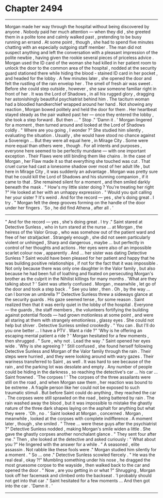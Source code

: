 
# Chapter 2494


---

Morgan made her way through the hospital without being discovered by anyone . Nobody paid her much attention — when they did , she greeted them in a polite tone and calmly walked past , pretending to be busy running an errand . At some point , though , she had to spend five minutes chatting with an especially outgoing staff member .
The man did not suspect anything and left the conversation with a pleasant impression of the polite newbie , having given the rookie several pieces of priceless advice .
Morgan used the ID card of the woman she had killed in her patient room to unlock the door to the common area of the hospital , nodded at the security guard stationed there while hiding the blood - stained ID card in her pocket , and headed for the lobby .
A few minutes later , she opened the door and felt the rustling of the rain envelop her .
The smell of fresh air was sweet .
Before she could step outside , however , she saw someone familiar right in front of her .
It was the Lord of Shadows , in all his rugged glory , dragging her astonishingly beautiful psychiatrist behind him .
The taciturn woman had a bloodied handkerchief wrapped around her hand .
Not showing any reaction , Morgan bowed politely and held the door for them . Her heartbeat stayed steady as the pair walked past her — once they entered the lobby , she took a step forward .
But then …
" Stop ."
'Damn it . '
Morgan lingered for a moment , then turned around and looked at the Lord of Shadows coldly .
" Where are you going , I wonder ?"
She studied him silently , evaluating the situation .
Usually , she would have stood no chance against a Sovereign …
But they were all equal here , in Mirage City .
Some were more equal than others were , though . For all intents and purposes , everyone here seemed to be perfectly mundane — with one important exception .
Their Flaws were still binding them like chains .
In the case of Morgan , her Flaw made it so that everything she touched was cut . That cruel curse had cast a lonesome shadow over most of her adult life , but here in Mirage City , it was suddenly an advantage .
Morgan was pretty sure that he could kill the Lord of Shadows and his stunning companion , if it came to that .
She remained silent for a moment , and then smiled darkly beneath the mask .
" How's my little sister doing ? You're treating her right ?"
He looked at her with an unhappy expression .
" Would you quit calling her your sister ? It's weird . And for the record — yes , she's doing great . I try . "
Morgan felt the deep grooves forming on the handle of the door under her fingers .
'So , he did find Athena , after all . '
***
" And for the record — yes , she's doing great . I try ."
Saint stared at Detective Sunless , who in turn stared at the nurse … at Morgan , the heiress of the Valor Group , who was somehow out of the patient ward and free of her straitjacket .
Strangely enough , she did not seem particularly violent or unhinged , Sharp and dangerous , maybe … but perfectly in control of her thoughts and actions .
Her eyes were also of an impossible scarlet colour now , apparently .
And … her sister was dating Detective Sunless ?
Saint would have been pleased for her patient and happy that he was building positive relationships , if not for the fact that it was impossible . Not only because there was only one daughter in the Valor family , but also because he had been full of loathing and fixated on persecuting Morgan's brother as the culprit in the Nihilist killings for many months .
'What are they talking about ? '
Saint was utterly confused .
Morgan , meanwhile , let go of the door and took a step back .
" See you later , then . Oh , by the way ... can I borrow an umbrella ?"
Detective Sunless threw a sideways glance at the security guards . His gaze seemed tense , for some reason .
Saint realized then that it was eerily quiet in the lobby of the hospital . Everyone — the guards , the staff members , the volunteers fortifying the building against potential floods — had grown motionless at some point , and were all staring at them with strangely emotionless , glassy eyes .
She could not help but shiver .
Detective Sunless smiled crookedly .
" You can . But I'll do you one better … I have a PTV . Want a ride ?"
'Why is he offering an escaping mental patient a ride ? '
Morgan hesitated for a few moments , then shrugged .
" Sure , why not . Lead the way ."
Saint opened her eyes wide .
'Why is she agreeing ? '
Still confused , she found herself following Detective Sunless and Morgan of the Valor family through the rain . Their steps were hurried , and they were looking around with wary gazes .
Their wariness transferred to Saint , as well .
It was hard to see because of the rain , and the parking lot was desolate and empty . Any number of people could be hiding in the darkness , so reaching the detective's car … his car …
Saint frowned .
'The corpses ! '
The corpses of the three assailants were still on the road , and when Morgan saw them , her reaction was bound to be extreme . A fragile person like her could not be exposed to such traumatic stimuli .
But before Saint could do anything , they reached the car .
The corpses were still sprawled on the road , being battered by rain . The rain washed away the blood , but it was impossible to mistake the ghastly nature of the three dark shapes laying on the asphalt for anything but what they were .
'Oh , no . '
Saint looked at Morgan , concerned .
Morgan , meanwhile , looked at the corpses with complete indifference .
A moment later , though , she smiled .
" Three … were these guys after the psychiatrist ?"
Detective Sunless nodded , making Morgan's smile widen a little .
She gave the ghastly corpses another nonchalant glance .
" They sent four after me ."
Then , she looked at the detective and asked curiously :
" What about you ?"
He lingered with the answer for a while .
" A seasoned , elite assassin . Not rabble like these fools were ."
Morgan studied him silently for a moment .
" So … one ."
Detective Sunless scowled fiercely .
" He was the real deal , okay ?!"
Mumbling something under his nose , he dragged the most gruesome corpse to the wayside , then walked back to the car and opened the door .
" Now , are you getting in or what ?"
Shrugging , Morgan took off her facemask and climbed onto the backseat .
'I probably should not get into that car ."
Saint hesitated for a few moments …
And then got into the car .
'Damn it . '

---

